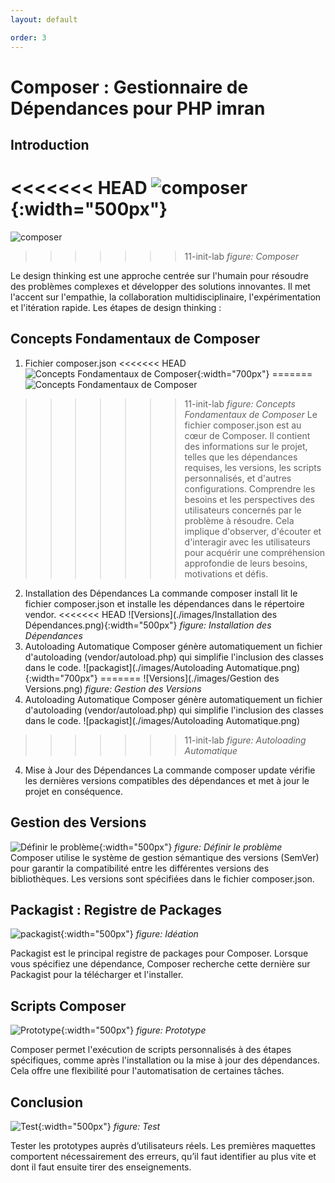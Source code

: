 ```yaml
---
layout: default

order: 3
---
```

# Composer : Gestionnaire de Dépendances pour PHP imran
## Introduction
<<<<<<< HEAD
![composer](./images/composer.png){:width="500px"}
=======
![composer](./images/composer.png)
>>>>>>> 11-init-lab
*figure: Composer*

Le design thinking est une approche centrée sur l'humain pour résoudre des problèmes complexes et développer des solutions innovantes. Il met l'accent sur l'empathie, la collaboration multidisciplinaire, l'expérimentation et l'itération rapide.
Les étapes de design thinking : 


## Concepts Fondamentaux de Composer
1. Fichier composer.json
<<<<<<< HEAD
![Concepts Fondamentaux de Composer](./images/consept.png){:width="700px"}
=======
![Concepts Fondamentaux de Composer](./images/consept.png)
>>>>>>> 11-init-lab
*figure: Concepts Fondamentaux de Composer*
Le fichier composer.json est au cœur de Composer. Il contient des informations sur le projet, telles que les dépendances requises, les versions, les scripts personnalisés, et d'autres configurations.
Comprendre les besoins et les perspectives des utilisateurs concernés par le problème à résoudre. Cela implique d'observer, d'écouter et d'interagir avec les utilisateurs pour acquérir une compréhension approfondie de leurs besoins, motivations et défis.
2. Installation des Dépendances
 La commande composer install lit le fichier composer.json et installe les dépendances dans le répertoire vendor.
<<<<<<< HEAD
![Versions](./images/Installation des Dépendances.png){:width="500px"}
*figure: Installation des Dépendances*
3. Autoloading Automatique
Composer génère automatiquement un fichier d'autoloading (vendor/autoload.php) qui simplifie l'inclusion des classes dans le code.
![packagist](./images/Autoloading Automatique.png){:width="700px"}
=======
![Versions](./images/Gestion des Versions.png)
*figure: Gestion des Versions*
3. Autoloading Automatique
Composer génère automatiquement un fichier d'autoloading (vendor/autoload.php) qui simplifie l'inclusion des classes dans le code.
![packagist](./images/Autoloading Automatique.png)
>>>>>>> 11-init-lab
*figure: Autoloading Automatique*
4. Mise à Jour des Dépendances
La commande composer update vérifie les dernières versions compatibles des dépendances et met à jour le projet en conséquence.
## Gestion des Versions
![Définir le problème](./images/Gestion-des-Versions.png){:width="500px"}
*figure: Définir le problème*
Composer utilise le système de gestion sémantique des versions (SemVer) pour garantir la compatibilité entre les différentes versions des bibliothèques. Les versions sont spécifiées dans le fichier composer.json.


## Packagist : Registre de Packages

![packagist](./images/packagist.png){:width="500px"}
*figure: Idéation*

Packagist est le principal registre de packages pour Composer. Lorsque vous spécifiez une dépendance, Composer recherche cette dernière sur Packagist pour la télécharger et l'installer.


##  Scripts Composer
![Prototype](./images/script.png){:width="500px"}
*figure: Prototype*

Composer permet l'exécution de scripts personnalisés à des étapes spécifiques, comme après l'installation ou la mise à jour des dépendances. Cela offre une flexibilité pour l'automatisation de certaines tâches.


## Conclusion
![Test](./images/composer.png){:width="500px"}
*figure: Test*

Tester les prototypes auprès d’utilisateurs réels. Les premières maquettes comportent nécessairement des erreurs, qu’il faut identifier au plus vite et dont il faut ensuite tirer des enseignements.

